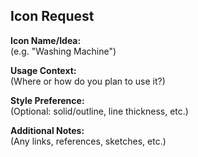 ## Icon Request

**Icon Name/Idea:**  
(e.g. "Washing Machine")

**Usage Context:**  
(Where or how do you plan to use it?)

**Style Preference:**  
(Optional: solid/outline, line thickness, etc.)

**Additional Notes:**  
(Any links, references, sketches, etc.)
